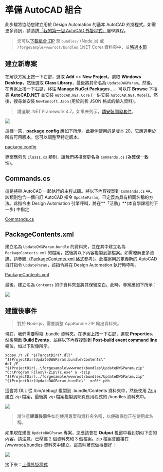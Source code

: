 # 準備 AutoCAD 組合

此步驟將協助您建立用於 Design Automation 的基本 AutoCAD 外掛程式。如需更多資訊，請造訪[「我的第一個 AutoCAD 外掛程式」](https://knowledge.autodesk.com/support/autocad/learn-explore/caas/simplecontent/content/my-first-autocad-plug-overview.html)自學課程。

> 您可以[下載組合 ZIP](https://github.com/Autodesk-Forge/learn.forge.designautomation/raw/master/forgesample/wwwroot/bundles/UpdateDWGParam.zip) 至 `bundles/` (Node.js) 或 `/forgeSample/wwwroot/bundles` (.NET Core) 資料夾中，並[略過本節](/zh-TW/designautomation/appbundle/common.md)

## 建立新專案

在解決方案上按一下右鍵，選取 **Add** >> **New Project**。選取 **Windows Desktop**，然後選取 **Class Library**，最後將其命名為 `UpdateDWGParam`。然後，在專案上按一下右鍵，移往 **Manage NuGet Packages...**，可以在 **Browse** 下搜尋 **AutoCAD.NET** 並安裝 `AutoCAD.NET.Core` (一併安裝 `AutoCAD.NET.Model`)。然後，搜尋並安裝 `Newtonsoft.Json` (用於剖析 JSON 格式的輸入資料)。

> 請選取 .NET Framework 4.7。如果未列示，[請安裝開發套件](https://dotnet.microsoft.com/download/dotnet-framework/net47)。

![](_media/designautomation/autocad/new_project.gif)

這樣一來，**package.config** 應如下所示。此範例使用的是版本 20，它應適用於所有可用版本。您可以調整至特定版本。 

[package.config](_snippets/modifymodels/engines/autocad/package.config ':include :type=code xml')

專案應包含 `Class1.cs` 類別，讓我們將檔案更名為 `Commands.cs` (為確保一致性)。 

## Commands.cs

這是將與 AutoCAD 一起執行的主程式碼。將以下內容複製到 `Commands.cs` 中。該類別包含一個自訂 AutoCAD 指令 `UpdateParam`，已定義為具有相同名稱的方法。此指令由 Design Automation 引擎呼叫，將在**「活動」**(本自學課程的下一步) 中指定

[Commands.cs](_snippets/modifymodels/engines/autocad/Commands.cs ':include :type=code csharp')

## PackageContents.xml

建立名為 `UpdateDWGParam.bundle` 的資料夾，並在其中建立名為 `PackageContents.xml` 的檔案，然後將以下內容複製到該檔案。如需瞭解更多資訊，請參閱[〈PackageContents.xml 格式參考〉](https://knowledge.autodesk.com/search-result/caas/CloudHelp/cloudhelp/2016/ENU/AutoCAD-Customization/files/GUID-BC76355D-682B-46ED-B9B7-66C95EEF2BD0-htm.html)。此檔案用於定義新的 AutoCAD 自訂指令 `UpdateParam`，該指令將在 Design Automation 執行時呼叫。

[PackageContents.xml](_snippets/modifymodels/engines/autocad/PackageContents.xml ':include :type=code xml')

最後，建立名為 `Contents` 的子資料夾並將其保留空白。此時，專案應如下所示：

![](_media/designautomation/autocad/bundle_folders.png)

## 建置後事件

> 對於 Node.js，需要調整 AppBundle ZIP 輸出資料夾。

現在，我們需要壓縮 .bundle 資料夾。在專案上按一下右鍵，選取 **Properties**，然後開啟 **Build Events**，並將以下內容複製到 **Post-build event command line** 欄位，如以下影像所示。

```
xcopy /Y /F "$(TargetDir)*.dll" "$(ProjectDir)UpdateDWGParam.bundle\Contents\"
del /F "$(ProjectDir)..\forgesample\wwwroot\bundles\UpdateDWGParam.zip"
"C:\Program Files\7-Zip\7z.exe" a -tzip "$(ProjectDir)../forgesample/wwwroot/bundles/UpdateDWGParam.zip" "$(ProjectDir)UpdateDWGParam.bundle\" -xr0!*.pdb
```

這會將 DLL 從 /bin/debug/ 複製到 .bundle/Contents 資料夾中，然後使用 [7zip](https://www.7-zip.org/) 建立 zip 檔案，最後將 zip 檔案複製到網頁應用程式的 /bundles 資料夾中。

![](_media/designautomation/autocad/post_build.png)

> 請注意**建置後事件**如何使用專案和資料夾名稱，以便確保您正在使用此名稱。

如果現在建置 `UpdateDWGParam` 專案，您應該會在 **Output** 視窗中看到類似下面的內容。請注意，已壓縮 2 個資料夾和 3 個檔案。zip 檔案會直接在 /wwwroot/bundles 資料夾中建立。這意味著您做得很好！

![](_media/designautomation/autocad/build_output.png)

接下來：[上傳外掛程式](/zh-TW/designautomation/appbundle/common)